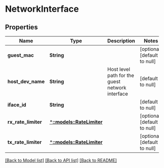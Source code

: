 # NetworkInterface

## Properties
Name | Type | Description | Notes
------------ | ------------- | ------------- | -------------
**guest_mac** | **String** |  | [optional] [default to null]
**host_dev_name** | **String** | Host level path for the guest network interface | [default to null]
**iface_id** | **String** |  | [default to null]
**rx_rate_limiter** | [***::models::RateLimiter**](RateLimiter.md) |  | [optional] [default to null]
**tx_rate_limiter** | [***::models::RateLimiter**](RateLimiter.md) |  | [optional] [default to null]

[[Back to Model list]](../README.md#documentation-for-models) [[Back to API list]](../README.md#documentation-for-api-endpoints) [[Back to README]](../README.md)


